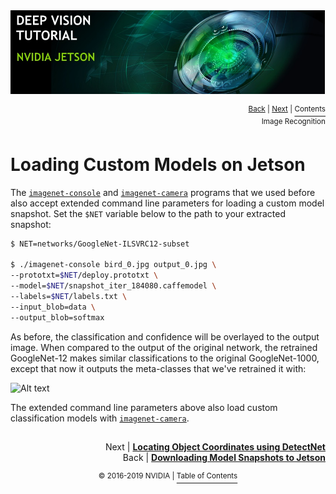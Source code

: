 <img src="https://github.com/dusty-nv/jetson-inference/raw/master/docs/images/deep-vision-header.jpg">
<p align="right"><sup><a href="imagenet-snapshot.md">Back</a> | <a href="detectnet-training.md">Next</a> | </sup><a href="../README.md"><sup>Contents</sup></a>
<br/>
<sup>Image Recognition</sup></p> 

# Loading Custom Models on Jetson

The [`imagenet-console`](../imagenet-console/imagenet-console.cpp) and [`imagenet-camera`](../imagenet-camera/imagenet-camera.cpp) programs that we used before also accept extended command line parameters for loading a custom model snapshot.  Set the `$NET` variable below to the path to your extracted snapshot:

``` bash
$ NET=networks/GoogleNet-ILSVRC12-subset

$ ./imagenet-console bird_0.jpg output_0.jpg \
--prototxt=$NET/deploy.prototxt \
--model=$NET/snapshot_iter_184080.caffemodel \
--labels=$NET/labels.txt \
--input_blob=data \
--output_blob=softmax
```

As before, the classification and confidence will be overlayed to the output image.  When compared to the output of the original network, the retrained GoogleNet-12 makes similar classifications to the original GoogleNet-1000, except that now it outputs the meta-classes that we've retrained it with:

![Alt text](https://github.com/dusty-nv/jetson-inference/raw/master/docs/images/imagenet-tensorRT-console-bird.png)

The extended command line parameters above also load custom classification models with [`imagenet-camera`](../imagenet-camera/imagenet-camera.cpp). 

##
<p align="right">Next | <b><a href="detectnet-training.md">Locating Object Coordinates using DetectNet</a></b>
<br/>
Back | <b><a href="imagenet-snapshot.md">Downloading Model Snapshots to Jetson</a></p>
</b><p align="center"><sup>© 2016-2019 NVIDIA | </sup><a href="../README.md"><sup>Table of Contents</sup></a></p>
